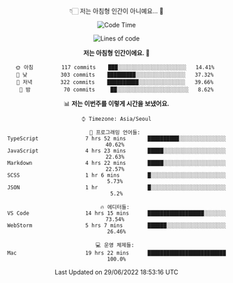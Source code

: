 <div align='center'>
 
👇🏻 저는 아침형 인간이 아니예요... 🙊
 
<!--START_SECTION:waka-->
![Code Time](http://img.shields.io/badge/Code%20Time-1%2C610%20hrs%206%20mins-blue)

![Lines of code](https://img.shields.io/badge/%EC%A0%80%EB%8A%94%20%EC%97%AC%ED%83%9C%EA%B9%8C%EC%A7%80%20-259%20Thousand%20%EC%A4%84%EC%9D%98%20%EC%BD%94%EB%93%9C%EB%A5%BC%20%EC%9E%91%EC%84%B1%ED%96%88%EC%96%B4%EC%9A%94.-blue)

**저는 아침형 인간이에요. 🐤** 

```text
🌞 아침         117 commits    ███░░░░░░░░░░░░░░░░░░░░░░   14.41% 
🌆 낮　         303 commits    █████████░░░░░░░░░░░░░░░░   37.32% 
🌃 저녁         322 commits    ██████████░░░░░░░░░░░░░░░   39.66% 
🌙 밤　         70 commits     ██░░░░░░░░░░░░░░░░░░░░░░░   8.62%

```


📊 **저는 이번주를 이렇게 시간을 보냈어요.** 

```text
⌚︎ Timezone: Asia/Seoul

💬 프로그래밍 언어들: 
TypeScript               7 hrs 52 mins       ██████████░░░░░░░░░░░░░░░   40.62% 
JavaScript               4 hrs 23 mins       █████░░░░░░░░░░░░░░░░░░░░   22.63% 
Markdown                 4 hrs 22 mins       █████░░░░░░░░░░░░░░░░░░░░   22.57% 
SCSS                     1 hr 6 mins         █░░░░░░░░░░░░░░░░░░░░░░░░   5.73% 
JSON                     1 hr                █░░░░░░░░░░░░░░░░░░░░░░░░   5.2%

🔥 에디터들: 
VS Code                  14 hrs 15 mins      ██████████████████░░░░░░░   73.54% 
WebStorm                 5 hrs 7 mins        ██████░░░░░░░░░░░░░░░░░░░   26.46%

💻 운영 체제들: 
Mac                      19 hrs 22 mins      █████████████████████████   100.0%

```


 Last Updated on 29/06/2022 18:53:16 UTC
<!--END_SECTION:waka-->
 </div>
<!---
Emewjin/Emewjin is a ✨ special ✨ repository because its `README.md` (this file) appears on your GitHub profile.
You can click the Preview link to take a look at your changes.
--->
